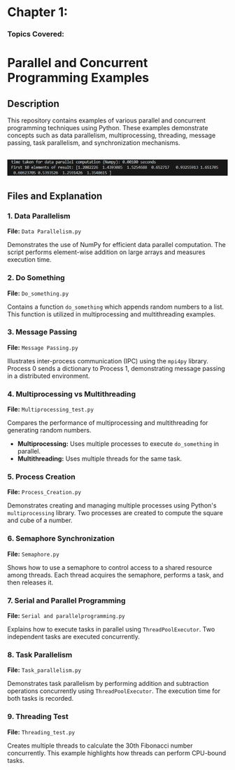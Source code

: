 # Chapter 1:
### Topics Covered:
# Parallel and Concurrent Programming Examples

## Description
This repository contains examples of various parallel and concurrent programming techniques using Python. These examples demonstrate concepts such as data parallelism, multiprocessing, threading, message passing, task parallelism, and synchronization mechanisms.


![Data_Parallelism_Output](image.png)
---

## Files and Explanation

### 1. **Data Parallelism**
**File:** `Data Parallelism.py`

Demonstrates the use of NumPy for efficient data parallel computation. The script performs element-wise addition on large arrays and measures execution time.

### 2. **Do Something**
**File:** `Do_something.py`

Contains a function `do_something` which appends random numbers to a list. This function is utilized in multiprocessing and multithreading examples.

### 3. **Message Passing**
**File:** `Message Passing.py`

Illustrates inter-process communication (IPC) using the `mpi4py` library. Process 0 sends a dictionary to Process 1, demonstrating message passing in a distributed environment.

### 4. **Multiprocessing vs Multithreading**
**File:** `Multiprocessing_test.py`

Compares the performance of multiprocessing and multithreading for generating random numbers. 
- **Multiprocessing:** Uses multiple processes to execute `do_something` in parallel.
- **Multithreading:** Uses multiple threads for the same task.

### 5. **Process Creation**
**File:** `Process_Creation.py`

Demonstrates creating and managing multiple processes using Python's `multiprocessing` library. Two processes are created to compute the square and cube of a number.

### 6. **Semaphore Synchronization**
**File:** `Semaphore.py`

Shows how to use a semaphore to control access to a shared resource among threads. Each thread acquires the semaphore, performs a task, and then releases it.

### 7. **Serial and Parallel Programming**
**File:** `Serial and parallelprogramming.py`

Explains how to execute tasks in parallel using `ThreadPoolExecutor`. Two independent tasks are executed concurrently.

### 8. **Task Parallelism**
**File:** `Task_parallelism.py`

Demonstrates task parallelism by performing addition and subtraction operations concurrently using `ThreadPoolExecutor`. The execution time for both tasks is recorded.

### 9. **Threading Test**
**File:** `Threading_test.py`

Creates multiple threads to calculate the 30th Fibonacci number concurrently. This example highlights how threads can perform CPU-bound tasks.

